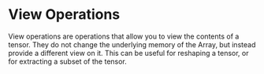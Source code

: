 # View Operations

View operations are operations that allow you to view the contents of a tensor. They do not change the underlying memory of the Array, but instead provide a different view on it. This can be useful for reshaping a tensor, or for extracting a subset of the tensor.